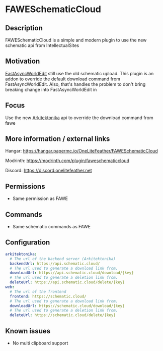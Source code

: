 # FAWESchematicCloud

## Description
FAWESchematicCloud is a simple and modern plugin to use the new schematic api from IntellectualSites

## Motivation
[FastAsyncWorldEdit](https://github.com/IntellectualSites/FastAsyncWorldEdit) still use the old schematic upload. 
This plugin is an addon to override the default download command from FastAsyncWorldEdit.
Also, that's handles the problem to don't bring breaking change into FastAsyncWorldEdit in

## Focus
Use the new [Arkitektonika](https://github.com/IntellectualSites/Arkitektonika) api to override the download command from fawe

## More information / external links

Hangar: https://hangar.papermc.io/OneLiteFeather/FAWESchematicCloud

Modrinth: https://modrinth.com/plugin/faweschematiccloud

Discord: https://discord.onelitefeather.net

## Permissions
- Same permission as FAWE

## Commands
- Same schematic commands as FAWE

## Configuration
```yaml
arkitektonika:
  # The url of the backend server (Arkitektonika)
  backendUrl: https://api.schematic.cloud/
  # The url used to generate a download link from.
  downloadUrl: https://api.schematic.cloud/download/{key}
  # The url used to generate a deletion link from.
  deleteUrl: https://api.schematic.cloud/delete/{key}
web:
  # The url of the frontend
  frontend: https://schematic.cloud/
  # The url used to generate a download link from.
  downloadUrl: https://schematic.cloud/download/{key}
  # The url used to generate a deletion link from.
  deleteUrl: https://schematic.cloud/delete/{key}

```

## Known issues
- No multi clipboard support